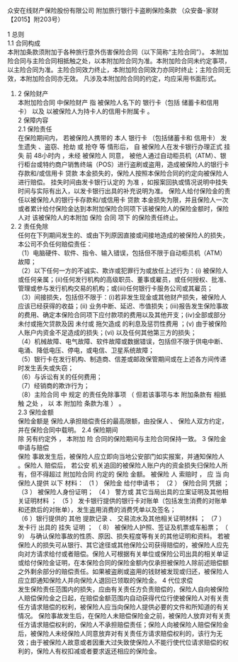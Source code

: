 众安在线财产保险股份有限公司 
附加旅行银行卡盗刷保险条款 
（众安备-家财【2015】附203号） 
  
 
1  	  总则  	   
1.1  	  合同构成   
本附加条款须附加于各种旅行意外伤害保险合同（以下简称“主险合同”）。 
本附加险合同与主险合同相抵触之处，以本附加险合同为准。本附加险合同未约定事项，以主险合同为准。主险合同效力终止，本附加险合同效力亦同时终止；主险合同无效，本附加险合同亦无效。 
凡涉及本附加险合同的约定，均应采用书面形式。 
1.  2  	  保险财产   
本附加险合同 中保险财产 指 被保险人名下的 银行卡（包括 储蓄卡和信用卡） 以及 以被保险人为持卡人的信用卡附属卡 。  
2  	  保障内容   
2.1  	  保险责任   
在保险期间内， 若被保险人携带的 本人 银行卡 （包括储蓄卡和 信用卡） 发生遗失 、盗窃、抢劫 或 抢夺 等 情形后， 自 被保险人在发卡银行办理正式 挂失 前 48小时内 ，未经 被保险人 同意， 被他人通过自动柜员机（ATM）、银行柜台或特约商户销售终端（POS）进行盗刷或盗用，造成被保险人的银行卡存款和/或信用卡 贷款 本金损失的，保险人按照本保险合同的约定向被保险人进行赔偿。 
挂失时间由发卡银行认定的 为准 ，如报案回执或情况说明中挂失时间与实际有出入，以发卡银行出具的补充说明为准。 
保险人给付保险金的责任以被保险人的银行卡存款和/或信用卡 贷款 本金损失为限，并且保险人一次或者累计给付保险金达到本附加保险合同项下该被保险人的保险金额时，保险人对 该被保险人的本附加 保险 合同 项下 的保险责任终止。 
2.  2  	  责任免除   
任何在下列期间发生的、或由下列原因直接或间接地造成的被保险人的损失，本公司不负任何赔偿责任：   
（1）电脑硬件、软件、指令、输入错误，包括但不限于自动柜员机（ATM）故障；   
（2）以下任何一方的不诚实、欺诈或犯罪行为或放任上述行为：(i) 被保险人或任何亲属；(ii)任何发行机构的高级职员、董事或雇员，或任何授权、批准、管理或参与发行机构交易的机构；或(iii)任何银行卡服务公司或其雇员；   
（3）间接损失，包括但不限于：(i)若非发生现金或其他财产损失，被保险人应该已经获得的收益；(ii) 业务中断、延迟、市值损失；(iii)报告发生保险事故的费用、确定本保险合同项下应付款项的费用以及其他开支；(iv)全部或部分未付或拖欠贷款及因  未付或  拖欠造成  的利息及惩罚性费用  ；(v) 由于被保险人账户内资金不足造成的损失；(vi) 以及任何其他第三方的损失；   
（4）机械故障、电气故障、软件故障或数据错误，包括但不限于供电中断、电涌、降低电压、停电，或电信、卫星系统故障；   
（5）银行卡在发行机构、制造商、信差或邮政保管期间或在上述各方间传递时发生丢失或失窃；   
（6）与诉讼有关的任何费用；   
（7）经销商的欺诈行为；   
（8）主险合同  中  规定  的责任免除事项  （  但若该事项与本  附加条款有  相抵触  之处  ，  以  本  附加险  条款为准  ）  。  
2.3  	  保险金额   
保险金额是 保险人承担赔偿责任的最高限额，由投保人 、 保险人双方约定，并在保险合同中载明。 
2.4  	  保险期间   
除 另有约定外 ， 本附加 险 合同的保险期间与主险合同保持一致。 
3  	  保险金申请与赔偿   
保险 事故发生后，被保险人应立即向当地公安部门如实报案，并通知保险人 。保险人 赔偿后， 若公安 机关追回的被保险人账户内的资金损失归保险人所有，但不得超过 附加险合同 约定的 保险 金额。 
被保险 人 索赔时 ， 应 当 向保险人提供 以下 材料： 
（1 ） 保险金 给付申请书； 
（2 ） 保险合同 凭据 ； 
（3 ） 被保险人身份证明； 
（4 ） 警方或 其它当局出具的立案证明及其他相关证明材料 ； 
（5 ） 发卡银行提供的银行卡对账单（包括发生消费的对账单和还款后的对账单），发生盗用消费的消费凭单以及签名；   
（6 ）银行提供的 其他 提款记录 、 交易流水及其他相关证明材料 ； 
（7 ） 发卡行 出具的 挂失 证明 ； 
（ 8） 被保险人护照、签证及机票或车船票； 
（ 9） 与确认保险事故的性质、原因、损失程度等有关的其他证明和资料。 
若被保险人的损失可从银行、其它途径或其他保险公司获得赔偿的，被保险人应先向对方请求给付或者赔偿。保险人可根据有关单位或保险公司出具的相关单证或给付保险金证明，在本保险合同的保险金额内仅承担被保险人除前述赔偿额之外剩余部分的赔偿责任。如果被盗刷或盗用的钱财被发现或归还，被保险人应立即通知保险人并向保险人退回已领取的保险金。 
4        代位求偿   
发生保险责任范围内的损失，应由有关责任方负责赔偿的，保险人自向被保险人赔偿保险金之日起，在赔偿金额范围内自动获得代位行使被保险人对有关责任方请求赔偿的权利，被保险人应当向保险人提供必要的文件和所知道的有关情况。      保险事故发生后，在保险人未赔偿保险金之前，被保险人放弃对有关责任方请求赔偿权利的，保险人不承担赔偿责任；保险人向被保险人赔偿保险金后，被保险人未经保险人同意放弃对有关责任方请求赔偿权利的，该行为无效；由于被保险人故意或者因重大过失致使保险人不能行使代位请求赔偿的权利的，保险人有权扣减或者要求返还相应的保险金。 
  

